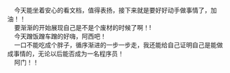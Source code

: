 &nbsp;&nbsp;&nbsp;&nbsp;今天能坐着安心的看文档，值得表扬，接下来就是要好好动手做事情了，加油！！<br/>
&nbsp;&nbsp;&nbsp;&nbsp;要渐渐的开始展现自己是不是个废材的时候了啊！!<br/>
&nbsp;&nbsp;&nbsp;&nbsp;今天蹭饭蹭车蹭的好嗨，阿西吧！<br/>
&nbsp;&nbsp;&nbsp;&nbsp;一口不能吃成个胖子，循序渐进的一步一步走，我还能给自己证明自己是能做成事情的，无论以后能否成为一名程序员！<br/>
&nbsp;&nbsp;&nbsp;&nbsp;阿门！！<br/>
